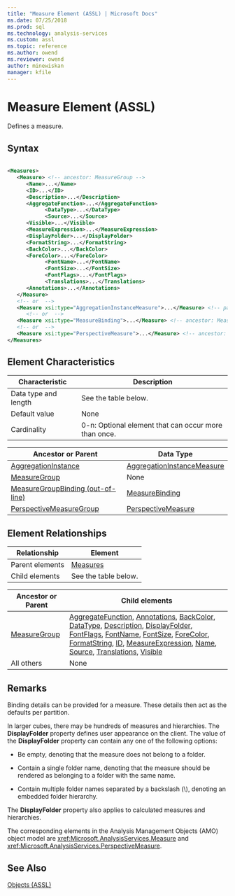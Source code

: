 ```yaml
---
title: "Measure Element (ASSL) | Microsoft Docs"
ms.date: 07/25/2018
ms.prod: sql
ms.technology: analysis-services
ms.custom: assl
ms.topic: reference
ms.author: owend
ms.reviewer: owend
author: minewiskan
manager: kfile
---
```

# Measure Element (ASSL)

  Defines a measure.  
  
## Syntax  
  
```xml  
  
<Measures>  
   <Measure> <!-- ancestor: MeasureGroup -->  
      <Name>...</Name>  
      <ID>...</ID>  
      <Description>...</Description>  
      <AggregateFunction>...</AggregateFunction>  
            <DataType>...</DataType>  
            <Source>...</Source>  
      <Visible>...</Visible>  
      <MeasureExpression>...</MeasureExpression>  
      <DisplayFolder>...</DisplayFolder>  
      <FormatString>...</FormatString>  
      <BackColor>...</BackColor>  
      <ForeColor>...</ForeColor>  
            <FontName>...</FontName>  
            <FontSize>...</FontSize>  
            <FontFlags>...</FontFlags>  
            <Translations>...</Translations>  
      <Annotations>...</Annotations>  
   </Measure>  
   <!-- or  -->  
   <Measure xsi:type="AggregationInstanceMeasure">...</Measure> <!-- parent: AggregationInstance -->  
      <!-- or  -->  
   <Measure xsi:type="MeasureBinding">...</Measure> <!-- ancestor: MeasureGroupBinding (out-of-line) -->  
   <!-- or  -->  
   <Measure xsi:type="PerspectiveMeasure">...</Measure> <!-- ancestor: PerspectiveMeasureGroup -->  
</Measures>  
```  
  
## Element Characteristics  
  
|Characteristic|Description|  
|--------------------|-----------------|  
|Data type and length|See the table below.|  
|Default value|None|  
|Cardinality|0-n: Optional element that can occur more than once.|  
  
|Ancestor or Parent|Data Type|  
|------------------------|---------------|  
|[AggregationInstance](../objects/aggregationinstance-element-assl.md)|[AggregationInstanceMeasure](data-type/measurebinding-data-type-assl.md)|  
|[MeasureGroup](../objects/measuregroup-element-assl.md)|None|  
|[MeasureGroupBinding (out-of-line)](data-type/measuregroupbinding-data-type-out-of-line-assl.md)|[MeasureBinding](data-type/measurebinding-data-type-assl.md)|  
|[PerspectiveMeasureGroup](data-type/perspectivemeasuregroup-data-type-assl.md)|[PerspectiveMeasure](data-type/perspectivemeasure-data-type-assl.md)|  
  
## Element Relationships  
  
|Relationship|Element|  
|------------------|-------------|  
|Parent elements|[Measures](../collections/measures-element-assl.md)|  
|Child elements|See the table below.|  
  
|Ancestor or Parent|Child elements|  
|------------------------|--------------------|  
|[MeasureGroup](../objects/measuregroup-element-assl.md)|[AggregateFunction](../properties/aggregatefunction-element-assl.md), [Annotations](../collections/annotations-element-assl.md), [BackColor](../properties/backcolor-element-assl.md), [DataType](../properties/datatype-element-assl.md), [Description](../properties/description-element-assl.md), [DisplayFolder](../properties/displayfolder-element-assl.md), [FontFlags](../properties/fontflags-element-assl.md), [FontName](../properties/fontname-element-assl.md), [FontSize](../properties/fontsize-element-assl.md), [ForeColor](../properties/forecolor-element-assl.md), [FormatString](../properties/formatstring-element-assl.md), [ID](../properties/id-element-assl.md), [MeasureExpression](../properties/measureexpression-element-assl.md), [Name](../properties/name-element-assl.md), [Source](../properties/source-element-measure-assl.md), [Translations](../collections/translations-element-assl.md), [Visible](../properties/visible-element-assl.md)|  
|All others|None|  
  
## Remarks  
 Binding details can be provided for a measure. These details then act as the defaults per partition.  
  
 In larger cubes, there may be hundreds of measures and hierarchies. The **DisplayFolder** property defines user appearance on the client. The value of the **DisplayFolder** property can contain any one of the following options:  
  
-   Be empty, denoting that the measure does not belong to a folder.  
  
-   Contain a single folder name, denoting that the measure should be rendered as belonging to a folder with the same name.  
  
-   Contain multiple folder names separated by a backslash (\\), denoting an embedded folder hierarchy.  
  
 The **DisplayFolder** property also applies to calculated measures and hierarchies.  
  
 The corresponding elements in the Analysis Management Objects (AMO) object model are <xref:Microsoft.AnalysisServices.Measure> and <xref:Microsoft.AnalysisServices.PerspectiveMeasure>.  
  
## See Also  
 [Objects &#40;ASSL&#41;](../objects/objects-assl.md)  
  
  
